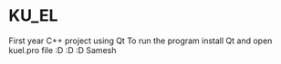# KU_EL
First year C++ project using Qt
To run the program install Qt and open kuel.pro file
:D
:D
:D
Samesh

